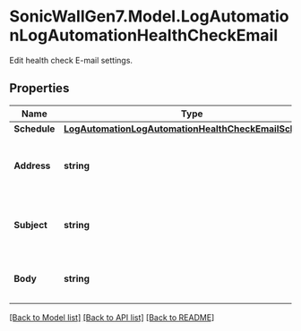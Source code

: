 # SonicWallGen7.Model.LogAutomationLogAutomationHealthCheckEmail
Edit health check E-mail settings.

## Properties

Name | Type | Description | Notes
------------ | ------------- | ------------- | -------------
**Schedule** | [**LogAutomationLogAutomationHealthCheckEmailSchedule**](LogAutomationLogAutomationHealthCheckEmailSchedule.md) |  | [optional] 
**Address** | **string** | Set the health check E-mail address. | [optional] 
**Subject** | **string** | Set the health check E-mail subject. | [optional] 
**Body** | **string** | Set the health check E-mail body. | [optional] 

[[Back to Model list]](../README.md#documentation-for-models) [[Back to API list]](../README.md#documentation-for-api-endpoints) [[Back to README]](../README.md)


